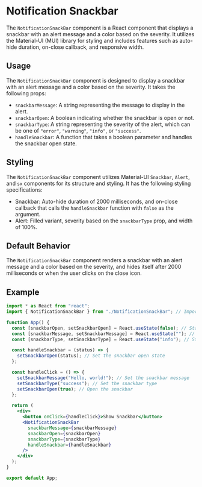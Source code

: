 # Notification Snackbar

The `NotificationSnackBar` component is a React component that displays a snackbar with an alert message and a color based on the severity. It utilizes the Material-UI (MUI) library for styling and includes features such as auto-hide duration, on-close callback, and responsive width.

## Usage

The `NotificationSnackBar` component is designed to display a snackbar with an alert message and a color based on the severity. It takes the following props:

- `snackbarMessage`: A string representing the message to display in the alert.
- `snackbarOpen`: A boolean indicating whether the snackbar is open or not.
- `snackbarType`: A string representing the severity of the alert, which can be one of `"error"`, `"warning"`, `"info"`, or `"success"`.
- `handleSnackbar`: A function that takes a boolean parameter and handles the snackbar open state.

## Styling

The `NotificationSnackBar` component utilizes Material-UI `Snackbar`, `Alert`, and `sx` components for its structure and styling. It has the following styling specifications:

- Snackbar: Auto-hide duration of 2000 milliseconds, and on-close callback that calls the `handleSnackbar` function with `false` as the argument.
- Alert: Filled variant, severity based on the `snackbarType` prop, and width of 100%.

## Default Behavior

The `NotificationSnackBar` component renders a snackbar with an alert message and a color based on the severity, and hides itself after 2000 milliseconds or when the user clicks on the close icon.

## Example

```jsx
import * as React from "react";
import { NotificationSnackBar } from "./NotificationSnackBar"; // Import the NotificationSnackBar component

function App() {
  const [snackbarOpen, setSnackbarOpen] = React.useState(false); // State for snackbar open
  const [snackbarMessage, setSnackbarMessage] = React.useState(""); // State for snackbar message
  const [snackbarType, setSnackbarType] = React.useState("info"); // State for snackbar type

  const handleSnackbar = (status) => {
    setSnackbarOpen(status); // Set the snackbar open state
  };

  const handleClick = () => {
    setSnackbarMessage("Hello, world!"); // Set the snackbar message
    setSnackbarType("success"); // Set the snackbar type
    setSnackbarOpen(true); // Open the snackbar
  };

  return (
    <div>
      <button onClick={handleClick}>Show Snackbar</button>
      <NotificationSnackBar
        snackbarMessage={snackbarMessage}
        snackbarOpen={snackbarOpen}
        snackbarType={snackbarType}
        handleSnackbar={handleSnackbar}
      />
    </div>
  );
}

export default App;
```

